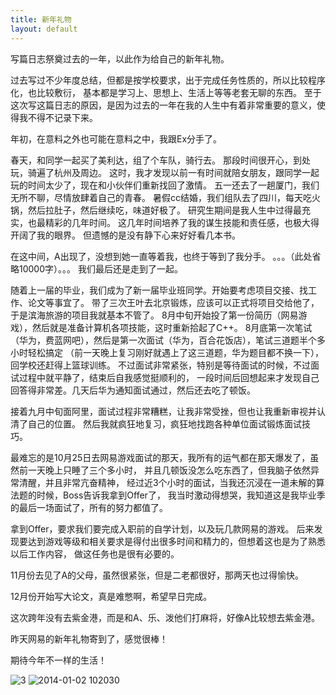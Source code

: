 ```yaml
---
title: 新年礼物
layout: default
---
```


写篇日志祭奠过去的一年，以此作为给自己的新年礼物。

过去写过不少年度总结，但都是按学校要求，出于完成任务性质的，所以比较程序化，也比较敷衍，
基本都是学习上、思想上、生活上等等老套无聊的东西。
至于这次写这篇日志的原因，是因为过去的一年在我的人生中有着非常重要的意义，使得我不得不记录下来。

年初，在意料之外也可能在意料之中，我跟Ex分手了。

春天，和同学一起买了美利达，组了个车队，骑行去。
那段时间很开心，到处玩，骑遍了杭州及周边。
这时，我才发现以前一有时间就陪女朋友，跟同学一起玩的时间太少了，现在和小伙伴们重新找回了激情。
五一还去了一趟厦门，我们无所不聊，尽情放肆着自己的青春。
暑假cc结婚，我们组队去了四川，每天吃火锅，然后拉肚子，然后继续吃，味道好极了。
研究生期间是我人生中过得最充实，也最精彩的几年时间。
这几年时间培养了我的谋生技能和责任感，也极大得开阔了我的眼界。
但遗憾的是没有静下心来好好看几本书。

在这中间，A出现了，没想到她一直等着我，也终于等到了我分手。
。。。（此处省略10000字）。。。
我们最后还是走到了一起。

随着上一届的毕业，我们成为了新一届毕业班同学。开始要考虑项目交接、找工作、论文等事宜了。
带了三次王叶去北京锻炼，应该可以正式将项目交给他了，于是滨海旅游的项目我就基本不管了。
8月中旬开始投了第一份简历（网易游戏），然后就是准备计算机各项技能，这时重新拾起了C++。
8月底第一次笔试（华为，费蓝网吧），然后是第一次面试（华为，百合花饭店），笔试三道题半个多小时轻松搞定
（前一天晚上复习刚好就遇上了这三道题，华为题目都不换一下），
回学校还赶得上篮球训练。
不过面试非常紧张，特别是等待面试的时候，不过面试过程中就平静了，结束后自我感觉挺顺利的，
一段时间后回想起来才发现自己回答得非常差。几天后华为通知面试通过，然后还去吃了顿饭。

接着九月中旬面阿里，面试过程非常糟糕，让我非常受挫，但也让我重新审视并认清了自己的位置。
然后我就疯狂地复习，疯狂地找跑各种单位面试锻炼面试技巧。

最难忘的是10月25日去网易游戏面试的那天，我所有的运气都在那天爆发了，虽然前一天晚上只睡了三个多小时，
并且几顿饭没怎么吃东西了，但我脑子依然异常清醒，并且非常亢奋精神，
经过近3个小时的面试，当我还沉浸在一道未解的算法题的时候，Boss告诉我拿到Offer了，
我当时激动得想哭，我知道这是我毕业季的最后一场面试了，所有的努力都值了。

拿到Offer，要求我们要完成入职前的自学计划，以及玩几款网易的游戏。
后来发现要达到游戏等级和相关要求是得付出很多时间和精力的，但想着这也是为了熟悉以后工作内容，
做这任务也是很有必要的。

11月份去见了A的父母，虽然很紧张，但是二老都很好，那两天也过得愉快。

12月份开始写大论文，真是难憋啊，希望早日完成。

这次跨年没有去紫金港，而是和A、乐、泼他们打麻将，好像A比较想去紫金港。

昨天网易的新年礼物寄到了，感觉很棒！

期待今年不一样的生活！

<img src="https://f.cloud.github.com/assets/3831602/1833923/28aa1776-73d3-11e3-91af-3ab47e67b108.jpg" alt="3" style="max-width:100%;">

<img src="https://f.cloud.github.com/assets/3831602/1833879/3063800c-73d2-11e3-93b1-42bca743e4f1.jpg" alt="2014-01-02 102030" style="max-width:100%;">


